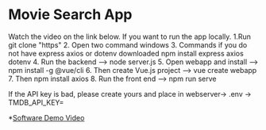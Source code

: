 # Movie Search App

Watch the video on the link below.
If you want to run the app locally. 
1.Run git clone "https"
2. Open two command windows
3. Commands if you do not have express axios or dotenv downloaded
  npm install express axios dotenv
4. Run the backend --> node server.js
5. Open webapp and install --> npm install -g @vue/cli
6. Then create Vue.js project --> vue create webapp
7. Then npm install axios
8. Run the front end --> npm run serve

If the API key is bad, please create yours and place in webserver-> .env -> TMDB_API_KEY=

*[Software Demo Video](https://www.youtube.com/watch?v=7vZXMmvC0rw)

